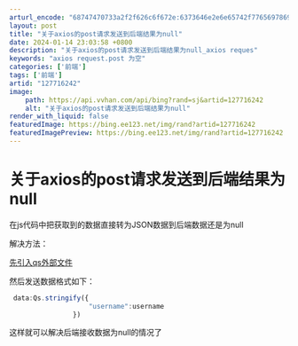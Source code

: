 ```yaml
---
arturl_encode: "68747470733a2f2f626c6f672e:6373646e2e6e65742f77656978696e5f36343134343933372f:61727469636c652f64657461696c732f313237373136323432"
layout: post
title: "关于axios的post请求发送到后端结果为null"
date: 2024-01-14 23:03:58 +0800
description: "关于axios的post请求发送到后端结果为null_axios reques"
keywords: "axios request.post 为空"
categories: ['前端']
tags: ['前端']
artid: "127716242"
image:
    path: https://api.vvhan.com/api/bing?rand=sj&artid=127716242
    alt: "关于axios的post请求发送到后端结果为null"
render_with_liquid: false
featuredImage: https://bing.ee123.net/img/rand?artid=127716242
featuredImagePreview: https://bing.ee123.net/img/rand?artid=127716242
---
```


# 关于axios的post请求发送到后端结果为null

在js代码中把获取到的数据直接转为JSON数据到后端数据还是为null

解决方法：

[先引入qs外部文件](https://www.bootcdn.cn/qs/ "先引入qs外部文件")

然后发送数据格式如下：

```javascript
 data:Qs.stringify({
                    "username":username
                })
```

这样就可以解决后端接收数据为null的情况了